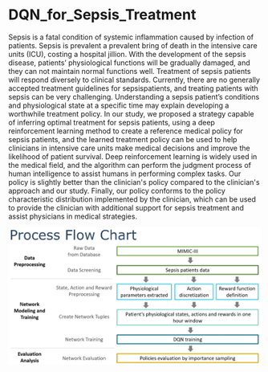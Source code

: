 # DQN_for_Sepsis_Treatment

Sepsis is a fatal condition of systemic inflammation caused by infection of patients. Sepsis is prevalent a prevalent bring of death in the intensive care units (ICU), costing a hospital jillion. With the development of the sepsis disease, patients’ physiological functions will be gradually damaged, and they can not maintain normal functions well. Treatment of sepsis patients will respond diversely to clinical standards. Currently, there are no generally accepted treatment guidelines for sepsispatients, and treating patients with sepsis can be very challenging. Understanding a sepsis patient’s conditions and physiological state at a specific time may explain developing a worthwhile treatment policy. In our study, we proposed a strategy capable of inferring optimal treatment for sepsis patients, using a deep reinforcement learning method to create a reference medical policy for sepsis patients, and the learned treatment policy can be used to help clinicians in intensive care units make medical decisions and improve the likelihood of patient survival. Deep reinforcement learning is widely used in the medical field, and the algorithm can perform the judgment process of human intelligence to assist humans in performing complex tasks. Our policy is slightly better than the clinician's policy compared to the clinician's approach and our study. Finally, our policy conforms to the policy characteristic distribution implemented by the clinician, which can be used to provide the clinician with additional support for sepsis treatment and assist physicians in medical strategies.

![image](https://github.com/house40105/DQN_for_Sepsis_Treatment/blob/e2a843ae25de4ce0dc0f38ed7054485514d564cd/Flow_Chart.jpg)

